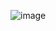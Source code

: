 ![image](https://user-images.githubusercontent.com/73606720/97473521-bdaacf00-1953-11eb-8ba1-b501eae16771.png)

